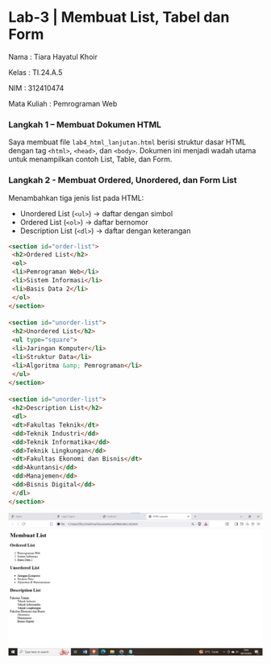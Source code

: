 # Lab-3 | Membuat List, Tabel dan Form

Nama : Tiara Hayatul Khoir

Kelas : TI.24.A.5

NIM : 312410474

Mata Kuliah : Pemrograman Web

### Langkah 1 – Membuat Dokumen HTML

Saya membuat file `lab4_html_lanjutan.html` berisi struktur dasar HTML dengan tag `<html>`, `<head>`, dan `<body>`.
Dokumen ini menjadi wadah utama untuk menampilkan contoh List, Table, dan Form.

### Langkah 2 - Membuat Ordered, Unordered, dan Form List
Menambahkan tiga jenis list pada HTML:
- Unordered List (`<ul>`) → daftar dengan simbol
- Ordered List (`<ol>`) → daftar bernomor
- Description List (`<dl>`) → daftar dengan keterangan

```html
<section id="order-list"> 
 <h2>Ordered List</h2> 
 <ol> 
 <li>Pemrograman Web</li> 
 <li>Sistem Informasi</li> 
 <li>Basis Data 2</li> 
 </ol> 
</section>

<section id="unorder-list"> 
 <h2>Unordered List</h2> 
 <ul type="square"> 
 <li>Jaringan Komputer</li> 
 <li>Struktur Data</li> 
 <li>Algoritma &amp; Pemrograman</li> 
 </ul> 
</section>

<section id="unorder-list"> 
 <h2>Description List</h2> 
 <dl> 
 <dt>Fakultas Teknik</dt> 
 <dd>Teknik Industri</dd> 
 <dd>Teknik Informatika</dd> 
 <dd>Teknik Lingkungan</dd> 
 <dt>Fakultas Ekonomi dan Bisnis</dt> 
 <dd>Akuntansi</dd> 
 <dd>Manajemen</dd> 
 <dd>Bisnis Digital</dd> 
 </dl> 
</section>
```

![Gambar Tampilan](https://github.com/tir890/Lab3Web/blob/788efe465c00edea140ad8666634bdd8c5f4f3ac/Lab3Web/empat.png)
